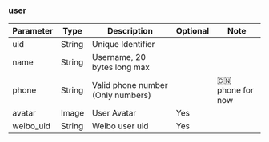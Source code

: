 ### user

| Parameter     | Type          | Description                                        | Optional  | Note                   |
| ------------- | ------------- | -------------------------------------------------- | --------- | ---------------------- |
| uid           | String        | Unique Identifier                                  |           |                        |
| name          | String        | Username, 20 bytes long max                        |           |                        |
| phone         | String        | Valid phone number (Only numbers)                  |           | 🇨🇳 phone for now     |
| avatar        | Image         | User Avatar                                        | Yes       |                        |
| weibo_uid     | String        | Weibo user uid                                     | Yes       |                        |
